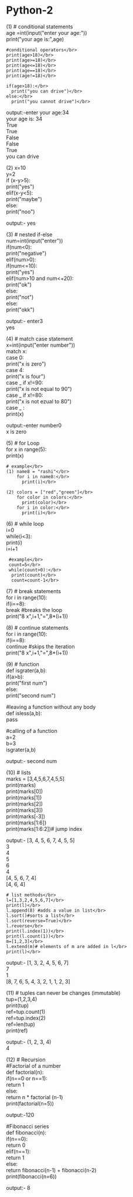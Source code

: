 # Python-2
(1) # conditional statements</br>
    age =int(input("enter your age:"))</br>
    print("your age is:",age)</br>
    
    #conditional operators</br>
    print(age>18)</br>
    print(age>=18)</br>
    print(age<=18)</br>
    print(age==18)</br>
    print(age!=18)</br>
    
    if(age>18):</br>
      print("you can drive")</br>
    else:</br>
      print("you cannot drive")</br>

output:-enter your age:34</br>
your age is: 34</br>
True</br>
True</br>
False</br>
False</br>
True</br>
you can drive</br>
      
(2) x=10</br>
    y=2</br>
    if (x-y>5):</br>
      print("yes")</br>
    elif(x-y<5):</br>
      print("maybe")</br>
    else:</br>
      print("noo")</br>

output:- yes</br>

(3) # nested if-else</br>
    num=int(input("enter"))</br>
    if(num<0):</br>
      print("negative")</br>
    elif(num>0):</br>
      if(num<=10):</br>
        print("yes")</br>
      elif(num>10 and num<+20):</br>
        print("ok")</br>
      else:</br>
        print("not")</br>
     else:</br>
       print("okk")</br>

output:- enter3</br>
yes</br>


(4) # match case statement</br>
    x=int(input("enter number"))</br>
    match x:</br>
     case 0:</br>
      print("x is zero")</br>
     case 4:</br>
      print("x is four")</br>
     case _ if x!=90:</br>
      print("x is not equal to 90")</br>
     case _ if x!=80:</br>
      print("x is not ezual to 80")</br>
     case _ :</br>
      print(x)</br>

output:-enter number0</br>
x is zero</br>

(5) # for Loop</br>
    for x in range(5):</br>
     print(x)</br>

    # example</br>
    (1) name8 = "rashi"</br>
        for i in name8:</br>
          print(i)</br>

    (2) colors = ["red","green"]</br>
        for color in colors:</br>
          print(color)</br>
        for i in color:</br>
          print(i)</br>

 (6) # while loop</br>
     i=0</br>
     while(i<3):</br>
       print(i)</br>
       i=i+1</br>
       
     #example</br>
     count=5</br>
     while(count>0):</br>
      print(count)</br>
      count=count-1</br>

(7) # break statements</br>
    for i in range(10):</br>
     if(i==8):</br>
       break  #breaks the loop</br>
     print("8 x",i+1,"=",8*(i+1))</br>

(8) # continue statements</br>
    for i in range(10):</br>
     if(i==8):</br>
      continue #skips the iteration</br>
     print("8 x",i+1,"=",8*(i+1))</br>


(9) # function</br>
   def isgrater(a,b):</br>
   if(a>b):</br>
    print("first num")</br>
   else:</br>
    print("second num")</br>
    
  #leaving a function without any body</br>
  def isless(a,b):</br>
  pass</br>

  #calling of a function</br>
  a=2</br>
  b=3</br>
  isgrater(a,b)</br>

output:- second num</br>

(10) # lists</br>
    marks = [3,4,5,6,7,4,5,5]</br>
    print(marks)</br>
    print(marks[0])</br>
    print(marks[1])</br>
    print(marks[2])</br>
    print(marks[3])</br>
    print(marks[-3])</br>
    print(marks[1:6])</br>
    print(marks[1:6:2])# jump index</br>

output:- [3, 4, 5, 6, 7, 4, 5, 5]</br>
3</br>
4</br>
5</br>
6</br>
4</br>
[4, 5, 6, 7, 4]</br>
[4, 6, 4] </br>

    # list methods</br>
    l=[1,3,2,4,5,6,7]</br>
    print(l)</br>
    l.append(8) #adds a value in list</br>
    l.sort()#sorts a list</br>
    l.sort(reverse=True)</br>
    l.reverse</br>
    print(l.index(1))</br>
    print(l.count(1))</br>
    m=[1,2,3]</br>
    l.extend(m)# elements of m are added in l</br>
    print(l)</br>

output:- [1, 3, 2, 4, 5, 6, 7]</br>
7</br>
1</br>
[8, 7, 6, 5, 4, 3, 2, 1, 1, 2, 3]</br>


(11) # tuples can never be changes (immutable)</br>
     tup=(1,2,3,4)</br>
     print(tup)</br>
     ref=tup.count(1)</br>
     ref=tup.index(2)</br>
     ref=len(tup)</br>
     print(ref)</br>

output:- (1, 2, 3, 4)</br>
4</br>

(12) # Recursion</br>
     #Factorial of a number</br>
def factorial(n):</br>
  if(n==0 or n==1):</br>
    return 1</br>
  else:</br>
    return n * factorial (n-1)</br>
print(factorial(n=5))</br>

output:-120</br>
    
  #Fibonacci series</br>
def fibonacci(n):</br>
  if(n==0):</br>
    return 0</br>
  elif(n==1):</br>
    return 1</br>
  else:</br>
    return fibonacci(n-1) + fibonacci(n-2)</br>
print(fibonacci(n=6))</br>

output:- 8</br>

